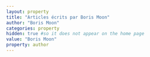 ```yaml
---
layout: property
title: "Articles écrits par Boris Moon"
author: "Boris Moon"
categories: property
hidden: true #so it does not appear on the home page
value: "Boris Moon"
property: author
---
```

